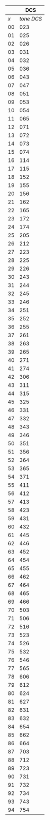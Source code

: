 ||DCS|
|---|---|
|*x*|*tone DCS*
|00|023
|01|025
|02|026
|03|031
|04|032
|05|036
|06|043
|07|047
|08|051
|09|053
|10|054
|11|065
|12|071
|13|072
|14|073
|15|074
|16|114
|17|115
|18|152
|19|155
|20|156
|21|162
|22|165
|23|172
|24|174
|25|205
|26|212
|27|223
|28|225
|29|226
|30|243
|31|244
|32|245
|33|246
|34|251
|35|252
|36|255
|37|261
|38|263
|39|265
|40|271
|41|274
|42|306
|43|311
|44|315
|45|325
|46|331
|47|332
|48|343
|49|346
|50|351
|51|356
|52|364
|53|365
|54|371
|55|411
|56|412
|57|413
|58|423
|59|431
|60|432
|61|445
|62|446
|63|452
|64|454
|65|455
|66|462
|67|464
|68|465
|69|466
|70|503
|71|506
|72|516
|73|523
|74|526
|75|532
|76|546
|77|565
|78|606
|79|612
|80|624
|81|627
|82|631
|83|632
|84|654
|85|662
|86|664
|87|703
|88|712
|89|723
|90|731
|91|732
|92|734
|93|743
|94|754

